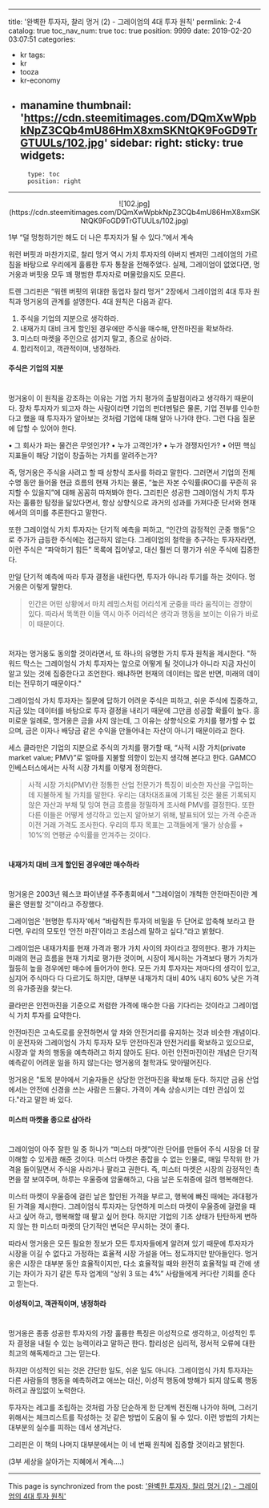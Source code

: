
---
title: '완벽한 투자자, 찰리 멍거 (2) - 그레이엄의 4대 투자 원칙'
permlink: 2-4
catalog: true
toc_nav_num: true
toc: true
position: 9999
date: 2019-02-20 03:07:51
categories:
- kr
tags:
- kr
- tooza
- kr-economy
- manamine
thumbnail: 'https://cdn.steemitimages.com/DQmXwWpbkNpZ3CQb4mU86HmX8xmSKNtQK9FoGD9TrGTUULs/102.jpg'
sidebar:
    right:
        sticky: true
widgets:
    -
        type: toc
        position: right
---


<center>
![102.jpg](https://cdn.steemitimages.com/DQmXwWpbkNpZ3CQb4mU86HmX8xmSKNtQK9FoGD9TrGTUULs/102.jpg)
</center>


1부 “덜 멍청하기만 해도 더 나은 투자자가 될 수 있다.”에서 계속

워런 버핏과 마찬가지로, 찰리 멍거 역시 가치 투자자의 아버지 벤저민 그레이엄의 가르침을 바탕으로 우리에게 훌륭한 투자 통찰을 전해주었다. 실제, 그레이엄이 없었다면, 멍거옹과 버핏옹 모두 꽤 평범한 투자자로 머물렀을지도 모른다.

트렌 그리핀은 “워렌 버핏의 위대한 동업자 찰리 멍거” 2장에서 그레이엄의 4대 투자 원칙과 멍거옹의 관계를 설명한다. 4대 원칙은 다음과 같다.

1. 주식을 기업의 지분으로 생각하라.
2. 내재가치 대비 크게 할인된 경우에만 주식을 매수해, 안전마진을 확보하라.
3. 미스터 마켓을 주인으로 섬기지 말고, 종으로 삼아라.
4. 합리적이고, 객관적이며, 냉정하라.

#### 주식은 기업의 지분
#
멍거옹이 이 원칙을 강조하는 이유는 기업 가치 평가의 출발점이라고 생각하기 때문이다. 장차 투자자가 되고자 하는 사람이라면 기업의 펀더멘털은 물론, 기업 전부를 인수한다고 했을 때 투자자가 알아보는 것처럼 기업에 대해 알아 나가야 한다. 그런 다음 질문에 답할 수 있어야 한다. 

​• 그 회사가 파는 물건은 무엇인가?
• 누가 고객인가?
• 누가 경쟁자인가?
• 어떤 핵심 지표들이 해당 기업이 창출하는 가치를 알려주는가? 

​즉, 멍거옹은 주식을 사려고 할 때 상향식 조사를 하라고 말한다. 그러면서 기업의 전체 수명 동안 들어올 현금 흐름의 현재 가치는 물론, “높은 자본 수익률(ROC)를 꾸준히 유지할 수 있을지”에 대해 꼼꼼히 따져봐야 한다. 그리핀은 성공한 그레이엄식 가치 투자자는 훌륭한 탐정을 닮았다면서, 항상 상향식으로 과거의 성과를 가져다준 단서와 현재에서의 의미를 추론한다고 말한다. 

​또한 그레이엄식 가치 투자자는 단기적 예측을 피하고, “인간의 감정적인 군중 행동”으로 주가가 급등한 주식에는 접근하지 않는다. 그레이엄의 철학을 추구하는 투자자라면, 이런 주식은 “파악하기 힘든” 목록에 집어넣고, 대신 훨씬 더 평가가 쉬운 주식에 집중한다.

만일 단기적 예측에 따라 투자 결정을 내린다면, 투자가 아니라 투기를 하는 것이다. 멍거옹은 이렇게 말한다.

>인간은 어떤 상황에서 마치 레밍스처럼 어리석게 군중을 따라 움직이는 경향이 있다. 따라서 똑똑한 이들 역시 아주 어리석은 생각과 행동을 보이는 이유가 바로 이 때문이다.
#
저자는 멍거옹도 동의할 것이라면서, 또 하나의 유명한 가치 투자 원칙을 제시한다. "하워드 막스는 그레이엄식 가치 투자자는 앞으로 어떻게 될 것이냐가 아니라 지금 자신이 알고 있는 것에 집중한다고 조언한다. 왜냐하면 현재의 데이터는 많은 반면, 미래의 데이터는 전무하기 때문이다."

​그레이엄식 가치 투자자는 질문에 답하기 어려운 주식은 피하고, 쉬운 주식에 집중하고, 지금 있는 데이터를 바탕으로 투자 결정을 내리기 때문에 그만큼 성공할 확률이 높다. 흥미로운 일례로, 멍거옹은 금을 사지 않는데, 그 이유는 상향식으로 가치를 평가할 수 없으며, 금은 이자나 배당금 같은 수익을 만들어내는 자산이 아니기 때문이라고 한다. 

​세스 클라만은 기업의 지분으로 주식의 가치를 평가할 때, “사적 시장 가치(private market value; PMV)”로 얼마를 지불할 의향이 있는지 생각해 본다고 한다. GAMCO 인베스터스에서는 사적 시장 가치를 이렇게 정의한다. 

>사적 시장 가치(PMV)란 정통한 산업 전문가가 특징이 비슷한 자산을 구입하는 데 지불하게 될 가치를 말한다. 우리는 대차대조표에 기록된 것은 물론 기록되지 않은 자산과 부채 및 잉여 현금 흐름을 정밀하게 조사해 PMV를 결정한다. 또한 다른 이들은 어떻게 생각하고 있는지 알아보기 위해, 발표되어 있는 가격 수준과 이전 거래 가격도 조사한다. 우리의 투자 목표는 고객들에게 ‘물가 상승률 + 10%’의 연평균 수익률을 안겨주는 것이다.
#
#### 내재가치 대비 크게 할인된 경우에만 매수하라
#
멍거옹은 2003년 웨스코 파이낸셜 주주총회에서 "그레이엄이 개척한 안전마진이란 계율은 영원할 것"이라고 주장했다. 

​그레이엄은 '현명한 투자자'에서 “바람직한 투자의 비밀을 두 단어로 압축해 보라고 한다면, 우리의 모토인 ‘안전 마진’이라고 조심스레 말하고 싶다.”라고 밝혔다. 

​그레이엄은 내재가치를 현재 가격과 평가 가치 사이의 차이라고 정의한다. 평가 가치는 미래의 현금 흐름을 현재 가치로 평가한 것이며, 시장이 제시하는 가격보다 평가 가치가 월등히 높을 경우에만 매수에 들어가야 한다. 모든 가치 투자자는 저마다의 생각이 있고, 심지어 주식마다 다 다르기도 하지만, 대부분 내재가치 대비 40% 내지 60% 낮은 가격의 유가증권을 찾는다.

​클라만은 안전마진을 기준으로 저렴한 가격에 매수한 다음 기다리는 것이라고 그레이엄식 가치 투자를 요약한다. 

안전마진은 고속도로를 운전하면서 앞 차와 안전거리를 유지하는 것과 비슷한 개념이다. 이 운전자와 그레이엄식 가치 투자자 모두 안전마진과 안전거리를 확보하고 있으므로, 시장과 앞 차의 행동을 예측하려고 하지 않아도 된다. 이런 안전마진이란 개념은 단기적 예측같이 어려운 일을 하지 않는다는 멍거옹의 철학과도 맞아떨어진다.

멍거옹은 "토목 분야에서 기술자들은 상당한 안전마진을 확보해 둔다. 하지만 금융 산업에서는 안전에 신경을 쓰는 사람은 드물다. 가격이 계속 상승시키는 데만 관심이 있다."라고 말한 바 있다. 

#### ​미스터 마켓을 종으로 삼아라
#
그레이엄이 아주 잘한 일 중 하나가 “미스터 마켓”이란 단어를 만들어 주식 시장을 더 잘 이해할 수 있게끔 해준 것이다. 미스터 마켓은 종잡을 수 없는 인물로, 매일 무작위 한 가격을 들이밀면서 주식을 사라거나 팔라고 권한다. 즉, 미스터 마켓은 시장의 감정적인 측면을 잘 보여주며, 하루는 우울증에 암울해하고, 다음 날은 도취증에 걸려 행복해한다. 

​미스터 마켓이 우울증에 걸린 날은 할인된 가격을 부르고, 행복에 빠진 때에는 과대평가된 가격을 제시한다. 그레이엄식 투자자는 당연하게 미스터 마켓이 우울증에 걸렸을 때 사고 싶어 하고, 행복해할 때 팔고 싶어 한다. 하지만 기업의 기초 상태가 탄탄하게 변하지 않는 한 미스터 마켓의 단기적인 변덕은 무시하는 것이 좋다. 

​따라서 멍거옹은 모든 필요한 정보가 모든 투자자들에게 알려져 있기 때문에 투자자가 시장을 이길 수 없다고 가정하는 효율적 시장 가설을 어느 정도까지만 받아들인다. 멍거옹은 시장은 대부분 동안 효율적이지만, 다소 효율적일 때와 완전히 효율적일 때 간에 생기는 차이가 자기 같은 투자 업계의 “상위 3 또는 4%” 사람들에게 커다란 기회를 준다고 믿는다. 

#### ​이성적이고, 객관적이며, 냉정하라
#
멍거옹은 종종 성공한 투자자의 가장 훌륭한 특징은 이성적으로 생각하고, 이성적인 투자 결정을 내릴 수 있는 능력이라고 말하곤 한다. 합리성은 심리적, 정서적 오류에 대한 최고의 해독제라고 그는 믿는다.

​하지만 이성적인 되는 것은 간단한 일도, 쉬운 일도 아니다. 그레이엄식 가치 투자자는 다른 사람들의 행동을 예측하려고 애쓰는 대신, 이성적 행동에 방해가 되지 않도록 행동하려고 끊임없이 노력한다. 

투자자는 레고를 조립하는 것처럼 가장 단순하게 한 단계씩 전진해 나가야 하며, 그러기 위해서는 체크리스트를 작성하는 것 같은 방법이 도움이 될 수 있다. 이런 방법의 가치는 대부분의 실수를 피하는 데서 생겨난다. 

그리핀은 이 책의 나머지 대부분에서는 이 네 번째 원칙에 집중할 것이라고 밝힌다.

(3부 세상을 살아가는 지혜에서 계속....)

- - -

This page is synchronized from the post: ['완벽한 투자자, 찰리 멍거 (2) - 그레이엄의 4대 투자 원칙'](https://steemit.com/@pius.pius/2-4)
